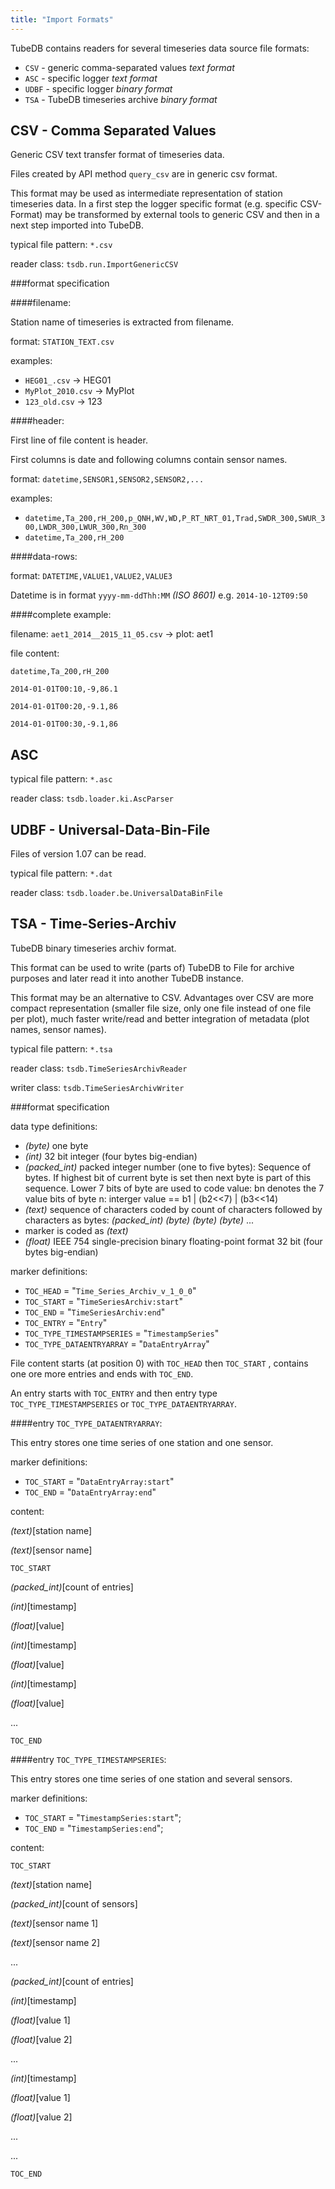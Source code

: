 ```yaml
---
title: "Import Formats"
---
```


TubeDB contains readers for several timeseries data source file formats:

* `CSV` - generic comma-separated values *text format*
* `ASC` - specific logger *text format*
* `UDBF` - specific logger *binary  format*
* `TSA` - TubeDB timeseries archive *binary format*


CSV - Comma Separated Values
---

Generic CSV text transfer format of timeseries data. 

Files created by API method `query_csv` are in generic csv format.

This format may be used as intermediate representation of station timeseries data. In a first step the logger specific format (e.g. specific CSV-Format) may be transformed by external tools to generic CSV and then in a next step imported into TubeDB.

typical file pattern: `*.csv`

reader class: `tsdb.run.ImportGenericCSV`

###format specification

####filename:

Station name of timeseries is extracted from filename. 

format: `STATION_TEXT.csv`

examples: 
* `HEG01_.csv` -> HEG01 
* `MyPlot_2010.csv` -> MyPlot 
* `123_old.csv` -> 123

####header:

First line of file content is header. 

First columns is date and following columns contain sensor names.

format: `datetime,SENSOR1,SENSOR2,SENSOR2,...`

examples: 
* `datetime,Ta_200,rH_200,p_QNH,WV,WD,P_RT_NRT_01,Trad,SWDR_300,SWUR_300,LWDR_300,LWUR_300,Rn_300`
* `datetime,Ta_200,rH_200`

####data-rows:

format: `DATETIME,VALUE1,VALUE2,VALUE3` 

Datetime is in format `yyyy-mm-ddThh:MM` *(ISO 8601)*  e.g. `2014-10-12T09:50`


####complete example:

filename: `aet1_2014__2015_11_05.csv` -> plot: aet1

file content:

`datetime,Ta_200,rH_200`

`2014-01-01T00:10,-9,86.1`

`2014-01-01T00:20,-9.1,86`

`2014-01-01T00:30,-9.1,86`


ASC
---

typical file pattern: `*.asc`

reader class: `tsdb.loader.ki.AscParser`


UDBF - Universal-Data-Bin-File
---

Files of version 1.07 can be read.

typical file pattern: `*.dat`

reader class: `tsdb.loader.be.UniversalDataBinFile`


TSA - Time-Series-Archiv
---

TubeDB binary timeseries archiv format. 

This format can be used to write (parts of) TubeDB to File for archive purposes and later read it into another TubeDB instance.

This format may be an alternative to CSV. Advantages over CSV are more compact representation (smaller file size, only one file instead of one file per plot), much faster write/read and better integration of metadata (plot names, sensor names).


typical file pattern: `*.tsa`

reader class: `tsdb.TimeSeriesArchivReader`

writer class: `tsdb.TimeSeriesArchivWriter`

###format specification

data type definitions:
* *(byte)* one byte
* *(int)* 32 bit integer (four bytes big-endian)
* *(packed_int)* packed integer number (one to five bytes): Sequence of bytes. If highest bit of current byte is set then next byte is part of this sequence. Lower 7 bits of byte are used to code value: bn denotes the 7 value bits of byte n:  interger value == b1 | (b2<<7) | (b3<<14)
* *(text)*  sequence of characters coded by count of characters followed by characters as bytes: *(packed_int)* *(byte)* *(byte)* *(byte)* ...
* marker is coded as *(text)*
* *(float)* IEEE 754 single-precision binary floating-point format 32 bit (four bytes big-endian)


marker definitions:
* `TOC_HEAD` = "`Time_Series_Archiv_v_1_0_0`"
* `TOC_START` = "`TimeSeriesArchiv:start`"
* `TOC_END` = "`TimeSeriesArchiv:end`"
* `TOC_ENTRY` = "`Entry`"
* `TOC_TYPE_TIMESTAMPSERIES` = "`TimestampSeries`"
* `TOC_TYPE_DATAENTRYARRAY` = "`DataEntryArray`"

File content starts (at position 0) with `TOC_HEAD` then `TOC_START` , contains one ore more entries and ends with `TOC_END`.

An entry starts with `TOC_ENTRY` and then entry type `TOC_TYPE_TIMESTAMPSERIES` or `TOC_TYPE_DATAENTRYARRAY`.

####entry `TOC_TYPE_DATAENTRYARRAY`:

This entry stores one time series of one station and one sensor.

marker definitions:
* `TOC_START` = "`DataEntryArray:start`"
* `TOC_END` = "`DataEntryArray:end`"

content:
 
*(text)*[station name] 

*(text)*[sensor name] 

`TOC_START`

*(packed_int)*[count of entries]

*(int)*\[timestamp] 

*(float)*\[value]

*(int)*\[timestamp] 

*(float)*\[value]

*(int)*\[timestamp] 

*(float)*\[value]

...

`TOC_END`


####entry `TOC_TYPE_TIMESTAMPSERIES`:

This entry stores one time series of one station and several sensors.

marker definitions:
* `TOC_START` = "`TimestampSeries:start`";
* `TOC_END` = "`TimestampSeries:end`";

content:

`TOC_START`

*(text)*[station name]

*(packed_int)*[count of sensors]

*(text)*[sensor name 1]

*(text)*[sensor name 2]

...

*(packed_int)*[count of entries]

*(int)*\[timestamp] 

*(float)*\[value 1] 

*(float)*\[value 2] 

...

*(int)*\[timestamp] 

*(float)*\[value 1] 

*(float)*\[value 2] 

...

...

`TOC_END`

